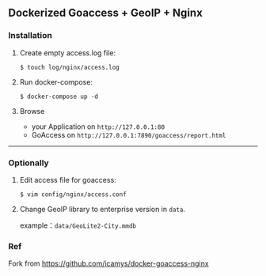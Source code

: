 ## Dockerized Goaccess + GeoIP + Nginx ##

### Installation ###

1. Create empty access.log file:

    ```
    $ touch log/nginx/access.log
    ```

2. Run docker-compose:
    
    ```
    $ docker-compose up -d
    ```

3. Browse

    - your Application on `http://127.0.0.1:80`
    - GoAccess on `http://127.0.0.1:7890/goaccess/report.html`

--------

### Optionally ###

1. Edit access file for goaccess:
   
   ```
   $ vim config/nginx/access.conf
   ```

2. Change GeoIP library to enterprise version in `data`.

    example：`data/GeoLite2-City.mmdb`

### Ref
Fork from https://github.com/icamys/docker-goaccess-nginx
